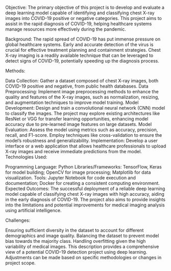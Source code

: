 Objective:
The primary objective of this project is to develop and evaluate a deep learning model capable of identifying and classifying chest X-ray images into COVID-19 positive or negative categories. This project aims to assist in the rapid diagnosis of COVID-19, helping healthcare systems manage resources more effectively during the pandemic.

Background:
The rapid spread of COVID-19 has put immense pressure on global healthcare systems. Early and accurate detection of the virus is crucial for effective treatment planning and containment strategies. Chest X-ray imaging is a readily available technique that can be leveraged to detect signs of COVID-19, potentially speeding up the diagnosis process.

Methods:

Data Collection: Gather a dataset composed of chest X-ray images, both COVID-19 positive and negative, from public health databases.
Data Preprocessing: Implement image preprocessing methods to enhance the quality and features of the X-ray images, such as normalization, resizing, and augmentation techniques to improve model training.
Model Development: Design and train a convolutional neural network (CNN) model to classify the images. The project may explore existing architectures like ResNet or VGG for transfer learning opportunities, enhancing model accuracy due to pre-learned image features on large datasets.
Model Evaluation: Assess the model using metrics such as accuracy, precision, recall, and F1-score. Employ techniques like cross-validation to ensure the model’s robustness and generalizability.
Implementation: Develop a user interface or a web application that allows healthcare professionals to upload X-ray images and receive immediate predictions from the model.
Technologies Used:

Programming Language: Python
Libraries/Frameworks: TensorFlow, Keras for model building; OpenCV for image processing; Matplotlib for data visualization.
Tools: Jupyter Notebook for code execution and documentation; Docker for creating a consistent computing environment.
Expected Outcomes:
The successful deployment of a reliable deep learning model capable of classifying chest X-ray images with high accuracy, aiding in the early diagnosis of COVID-19. The project also aims to provide insights into the limitations and potential improvements for medical imaging analysis using artificial intelligence.

Challenges:

Ensuring sufficient diversity in the dataset to account for different demographics and image quality.
Balancing the dataset to prevent model bias towards the majority class.
Handling overfitting given the high variability of medical images.
This description provides a comprehensive view of a potential COVID-19 detection project using deep learning. Adjustments can be made based on specific methodologies or changes in project scope.
